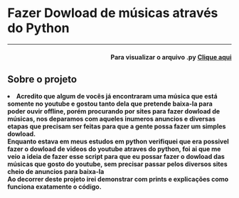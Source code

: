<h1> Fazer Dowload de músicas através do Python </h1>
<hr>

<h4 align='right'>Para visualizar o arquivo .py <a href='Mp3_Dowloader.py'> Clique aqui </a> </h4>

<h2>Sobre o projeto </h2>
<li> <b>Acredito que algum de vocês já encontraram uma música que está somente no youtube e gostou tanto dela que pretende baixa-la para poder ouvir offline, porém procurando por sites para fazer dowload de músicas, nos deparamos com aqueles inumeros anuncios e diversas etapas que precisam ser feitas para que a gente possa fazer um simples dowload. <br>
Enquanto estava em meus estudos em python verifiquei que era possivel fazer o dowload de videos do youtube atraves do python, foi ai que me veio a ideia de fazer esse script para que eu possar fazer o dowload das músicas que gosto do youtube, sem precisar passar pelos diversos sites cheio de anuncios para baixa-la <br>
Ao decorrer deste projeto irei demonstrar com prints e explicações como funciona exatamente o código. </b>
</li>